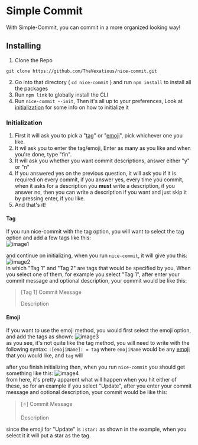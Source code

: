 # Simple Commit
With Simple-Commit, you can commit in a more organized looking way!


## Installing
1. Clone the Repo
```
git clone https://github.com/TheVexatious/nice-commit.git
```
2. Go into that directory ( `cd nice-commit` ) and run `npm install` to install all the packages
3. Run `npm link` to globally install the CLI
4. Run `nice-commit --init`, Then it's all up to your preferences, Look at [initialization](#initialization) for some info on how to initialize it

###  Initialization
1. First it will ask you to pick a "[tag](#tag)" or "[emoji](#emoji)", pick whichever one you like.
2. It wil ask you to enter the tag/emoji, Enter as many as you like and when you're done, type "fin".
3. It will ask you whether you want commit descriptions, answer either "y" or "n"
4. If you answered yes on the previous question, it will ask you if it is required on every commit, if you answer yes, every time you commit, when it asks for a description you **must** write a description, if you answer no, then you can write a description if you want and just skip it by pressing enter, if you like.
5. And that's it!


#### Tag
 If you run nice-commit with the tag option, you will want to select the tag option and add a few tags like this:  
  ![image1](http://i.imgur.com/pPAlYqp.png)  

   and continue on initializing, when you run `nice-commit`, it will give you this:  
	![image2](http://i.imgur.com/l9Y7IC6.png)  
	in which "Tag 1" and "Tag 2" are tags that would be specified by you, When you select one of them, for example you select "Tag 1", after enter your commit message and optional description, your commit would be like this:  
   > [Tag 1] Commit Message
   >
   > Description


#### Emoji  
  If you want to use the emoji method, you would first select the emoji option, and add the tags as shown:
    ![image3](http://i.imgur.com/ECeKNG6.png)  
	as you see, it's not quite like the tag method, you will need to write with the following syntax: `:[emojiName]: = tag` where `emojiName` would be any [emoji](http://www.webpagefx.com/tools/emoji-cheat-sheet/) that you would like, and `tag` will

   after you finish initializing then, when you run `nice-commit` you should get something like this:
    ![image4](http://i.imgur.com/WCvvEtF.png)  
    from here, it's pretty apparent what will happen when you hit either of these, so for an example if you select "Update", after you enter your commit message and optional description, your commit would be like this:
   > [:star:] Commit Message
   >
   > Description  

   since the emoji for "Update" is `:star:` as shown in the example, when you select it it will put a star as the tag.
